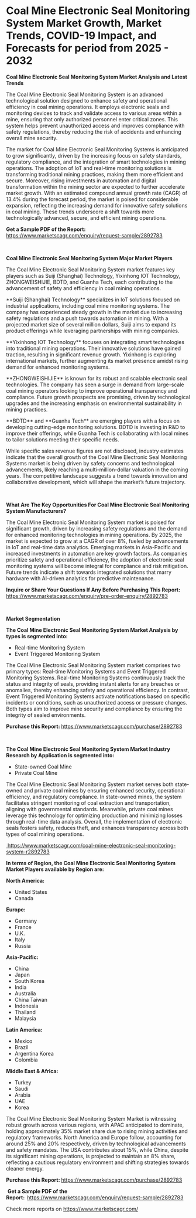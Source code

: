 <p><h1>Coal Mine Electronic Seal Monitoring System Market Growth, Market Trends, COVID-19 Impact, and Forecasts for period from 2025 - 2032</h1></p><p><strong>Coal Mine Electronic Seal Monitoring System Market Analysis and Latest Trends</strong></p>
<p><p>The Coal Mine Electronic Seal Monitoring System is an advanced technological solution designed to enhance safety and operational efficiency in coal mining operations. It employs electronic seals and monitoring devices to track and validate access to various areas within a mine, ensuring that only authorized personnel enter critical zones. This system helps prevent unauthorized access and improves compliance with safety regulations, thereby reducing the risk of accidents and enhancing overall mine security.</p><p>The market for Coal Mine Electronic Seal Monitoring Systems is anticipated to grow significantly, driven by the increasing focus on safety standards, regulatory compliance, and the integration of smart technologies in mining operations. The adoption of IoT and real-time monitoring solutions is transforming traditional mining practices, making them more efficient and secure. Moreover, rising investments in automation and digital transformation within the mining sector are expected to further accelerate market growth. With an estimated compound annual growth rate (CAGR) of 13.4% during the forecast period, the market is poised for considerable expansion, reflecting the increasing demand for innovative safety solutions in coal mining. These trends underscore a shift towards more technologically advanced, secure, and efficient mining operations.</p></p>
<p><strong>Get a Sample PDF of the Report:&nbsp;</strong> <a href="https://www.marketscagr.com/enquiry/request-sample/2892783?utm_campaign=2097&utm_medium=2&utm_source=Github&utm_content=ia&utm_term=15032025&utm_id=coal-mine-electronic-seal-monitoring-system">https://www.marketscagr.com/enquiry/request-sample/2892783</a></p>
<p>&nbsp;</p>
<p><strong>Coal Mine Electronic Seal Monitoring System Major Market Players</strong></p>
<p><p>The Coal Mine Electronic Seal Monitoring System market features key players such as Suiji (Shanghai) Technology, Yixinhong IOT Technology, ZHONGWEISHIJIE, BDTD, and Guanha Tech, each contributing to the advancement of safety and efficiency in coal mining operations.</p><p>**Suiji (Shanghai) Technology** specializes in IoT solutions focused on industrial applications, including coal mine monitoring systems. The company has experienced steady growth in the market due to increasing safety regulations and a push towards automation in mining. With a projected market size of several million dollars, Suiji aims to expand its product offerings while leveraging partnerships with mining companies.</p><p>**Yixinhong IOT Technology** focuses on integrating smart technologies into traditional mining operations. Their innovative solutions have gained traction, resulting in significant revenue growth. Yixinhong is exploring international markets, further augmenting its market presence amidst rising demand for enhanced monitoring systems. </p><p>**ZHONGWEISHIJIE** is known for its robust and scalable electronic seal technologies. The company has seen a surge in demand from large-scale coal mining operators looking to improve operational transparency and compliance. Future growth prospects are promising, driven by technological upgrades and the increasing emphasis on environmental sustainability in mining practices.</p><p>**BDTD** and **Guanha Tech** are emerging players with a focus on developing cutting-edge monitoring solutions. BDTD is investing in R&D to improve their offerings, while Guanha Tech is collaborating with local mines to tailor solutions meeting their specific needs.</p><p>While specific sales revenue figures are not disclosed, industry estimates indicate that the overall growth of the Coal Mine Electronic Seal Monitoring Systems market is being driven by safety concerns and technological advancements, likely reaching a multi-million-dollar valuation in the coming years. The competitive landscape suggests a trend towards innovation and collaborative development, which will shape the market’s future trajectory.</p></p>
<p>&nbsp;</p>
<p><strong>What Are The Key Opportunities For Coal Mine Electronic Seal Monitoring System Manufacturers?</strong></p>
<p><p>The Coal Mine Electronic Seal Monitoring System market is poised for significant growth, driven by increasing safety regulations and the demand for enhanced monitoring technologies in mining operations. By 2025, the market is expected to grow at a CAGR of over 8%, fueled by advancements in IoT and real-time data analytics. Emerging markets in Asia-Pacific and increased investments in automation are key growth factors. As companies prioritize safety and operational efficiency, the adoption of electronic seal monitoring systems will become integral for compliance and risk mitigation. Future trends indicate a shift towards integrated solutions that marry hardware with AI-driven analytics for predictive maintenance.</p></p>
<p><strong>Inquire or Share Your Questions If Any Before Purchasing This Report:</strong> <a href="https://www.marketscagr.com/enquiry/pre-order-enquiry/2892783?utm_campaign=2097&utm_medium=2&utm_source=Github&utm_content=ia&utm_term=15032025&utm_id=coal-mine-electronic-seal-monitoring-system">https://www.marketscagr.com/enquiry/pre-order-enquiry/2892783</a></p>
<p>&nbsp;</p>
<p><strong>Market Segmentation</strong></p>
<p><strong>The Coal Mine Electronic Seal Monitoring System Market Analysis by types is segmented into:</strong></p>
<p><ul><li>Real-time Monitoring System</li><li>Event Triggered Monitoring System</li></ul></p>
<p><p>The Coal Mine Electronic Seal Monitoring System market comprises two primary types: Real-time Monitoring Systems and Event Triggered Monitoring Systems. Real-time Monitoring Systems continuously track the status and integrity of seals, providing instant alerts for any breaches or anomalies, thereby enhancing safety and operational efficiency. In contrast, Event Triggered Monitoring Systems activate notifications based on specific incidents or conditions, such as unauthorized access or pressure changes. Both types aim to improve mine security and compliance by ensuring the integrity of sealed environments.</p></p>
<p><strong>Purchase this Report:&nbsp;</strong><a href="https://www.marketscagr.com/purchase/2892783?utm_campaign=2097&utm_medium=2&utm_source=Github&utm_content=ia&utm_term=15032025&utm_id=coal-mine-electronic-seal-monitoring-system">https://www.marketscagr.com/purchase/2892783</a></p>
<p>&nbsp;</p>
<p><strong>The Coal Mine Electronic Seal Monitoring System Market Industry Research by Application is segmented into:</strong></p>
<p><ul><li>State-owned Coal Mine</li><li>Private Coal Mine</li></ul></p>
<p><p>The Coal Mine Electronic Seal Monitoring System market serves both state-owned and private coal mines by ensuring enhanced security, operational efficiency, and regulatory compliance. In state-owned mines, the system facilitates stringent monitoring of coal extraction and transportation, aligning with governmental standards. Meanwhile, private coal mines leverage this technology for optimizing production and minimizing losses through real-time data analysis. Overall, the implementation of electronic seals fosters safety, reduces theft, and enhances transparency across both types of coal mining operations.</p></p>
<p><a href="https://www.marketscagr.com/coal-mine-electronic-seal-monitoring-system-r2892783?utm_campaign=2097&utm_medium=2&utm_source=Github&utm_content=ia&utm_term=15032025&utm_id=coal-mine-electronic-seal-monitoring-system">&nbsp;https://www.marketscagr.com/coal-mine-electronic-seal-monitoring-system-r2892783</a></p>
<p><strong>In terms of Region, the Coal Mine Electronic Seal Monitoring System Market Players available by Region are:</strong></p>
<p>
    <p> <strong> North America: </strong>
        <ul>
            <li>United States</li>
            <li>Canada</li>
        </ul>
        </p> 
    <p> <strong> Europe: </strong>
        <ul>
            <li>Germany</li>
            <li>France</li>
            <li>U.K.</li>
            <li>Italy</li>
            <li>Russia</li>
        </ul>
        </p> 
    <p> <strong> Asia-Pacific: </strong>
        <ul>
            <li>China</li>
            <li>Japan</li>
            <li>South Korea</li>
            <li>India</li>
            <li>Australia</li>
            <li>China Taiwan</li>
            <li>Indonesia</li>
            <li>Thailand</li>
            <li>Malaysia</li>
        </ul>
        </p> 
    <p> <strong> Latin America: </strong>
        <ul>
            <li>Mexico</li>
            <li>Brazil</li>
            <li>Argentina Korea</li>
            <li>Colombia</li>
        </ul>
        </p> 
    <p> <strong> Middle East & Africa: </strong>
        <ul>
            <li>Turkey</li>
            <li>Saudi</li>
            <li>Arabia</li>
            <li>UAE</li>
            <li>Korea</li>
        </ul>
    </p>
    </p>
<p><p>The Coal Mine Electronic Seal Monitoring System Market is witnessing robust growth across various regions, with APAC anticipated to dominate, holding approximately 35% market share due to rising mining activities and regulatory frameworks. North America and Europe follow, accounting for around 25% and 20% respectively, driven by technological advancements and safety mandates. The USA contributes about 15%, while China, despite its significant mining operations, is projected to maintain an 8% share, reflecting a cautious regulatory environment and shifting strategies towards cleaner energy.</p></p>
<p><strong>Purchase this Report: </strong><a href="https://www.marketscagr.com/purchase/2892783?utm_campaign=2097&utm_medium=2&utm_source=Github&utm_content=ia&utm_term=15032025&utm_id=coal-mine-electronic-seal-monitoring-system">https://www.marketscagr.com/purchase/2892783</a></p>
<p>&nbsp;<strong>Get a Sample PDF of the Report:&nbsp;&nbsp;</strong><a href="https://www.marketscagr.com/enquiry/request-sample/2892783?utm_campaign=2097&utm_medium=2&utm_source=Github&utm_content=ia&utm_term=15032025&utm_id=coal-mine-electronic-seal-monitoring-system">https://www.marketscagr.com/enquiry/request-sample/2892783</a></p>
<p><strong></strong></p>
<p>Check more reports on <a href="https://www.marketscagr.com/?utm_campaign=2097&utm_medium=2&utm_source=Github&utm_content=ia&utm_term=15032025&utm_id=coal-mine-electronic-seal-monitoring-system">https://www.marketscagr.com/</a></p>